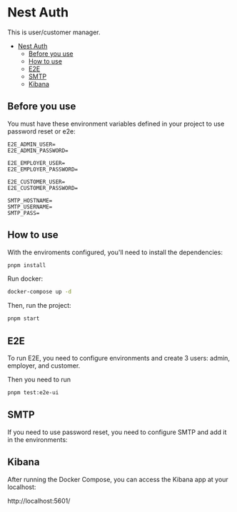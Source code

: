 # Nest Auth

This is user/customer manager.

- [Nest Auth](#motrix-Playwright)
  - [Before you use](#before-you-use)
  - [How to use](#how-to-use)
  - [E2E](#e2e)
  - [SMTP](#smtp)
  - [Kibana](#kibana)

## Before you use

You must have these environment variables defined in your project to use password reset or e2e:

```
E2E_ADMIN_USER=
E2E_ADMIN_PASSWORD=

E2E_EMPLOYER_USER=
E2E_EMPLOYER_PASSWORD=

E2E_CUSTOMER_USER=
E2E_CUSTOMER_PASSWORD=

SMTP_HOSTNAME=
SMTP_USERNAME=
SMTP_PASS=
```

## How to use

With the enviroments configured, you'll need to install the dependencies:

```bash
pnpm install
```

Run docker:

```bash
docker-compose up -d
```

Then, run the project:

```bash
pnpm start
```

## E2E

To run E2E, you need to configure environments and create 3 users: admin, employer, and customer.

Then you need to run

```bash
pnpm test:e2e-ui
```

## SMTP

If you need to use password reset, you need to configure SMTP and add it in the environments:

## Kibana

After running the Docker Compose, you can access the Kibana app at your localhost:

http://localhost:5601/